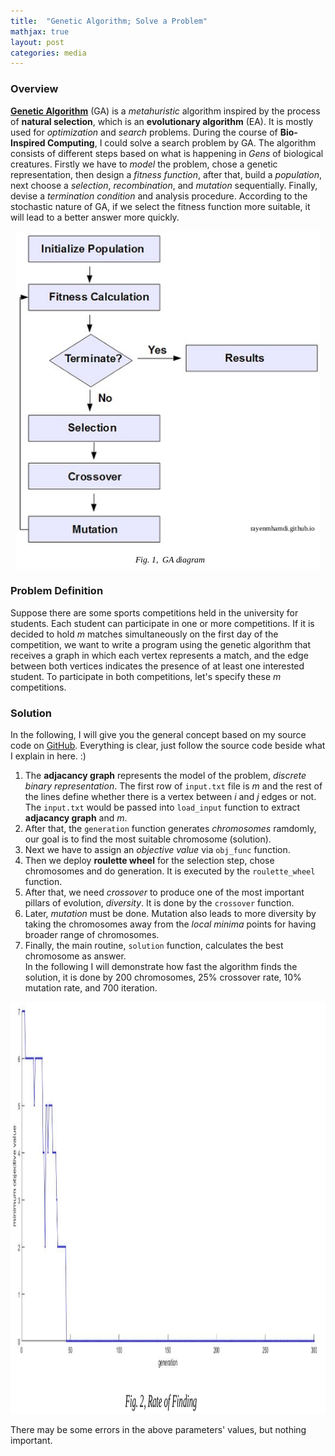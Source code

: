```yaml
---
title:  "Genetic Algorithm; Solve a Problem"
mathjax: true
layout: post
categories: media
---
```


### Overview

[__Genetic Algorithm__](https://en.wikipedia.org/wiki/Genetic_algorithm) (GA) is a _metahuristic_ algorithm inspired by the process of __natural selection__, which is an __evolutionary algorithm__ (EA). It is mostly used for _optimization_ and _search_ problems. During the course of __Bio-Inspired Computing__, I could solve a search problem by GA. The algorithm consists of different steps based on what is happening in _Gens_ of biological creatures. Firstly we have to _model_ the problem, chose a genetic representation, then design a _fitness function_, after that, build a _population_, next choose a _selection_, _recombination_, and _mutation_ sequentially. Finally, devise a _termination condition_ and analysis procedure. According to the stochastic nature of GA, if we select the fitness function more suitable, it will lead to a better answer more quickly.

<p style="text-align:center;">
  <img width="487" height="540" src="/img/genetic_algorithm/GA.png" alt="GA diagram">
</p>

### Problem Definition

Suppose there are some sports competitions held in the university for students. Each student can participate in one or more competitions. If it is decided to hold _m_ matches simultaneously on the first day of the competition, we want to write a program using the genetic algorithm that receives a graph in which each vertex represents a match, and the edge between both vertices indicates the presence of at least one interested student. To participate in both competitions, let's specify these _m_ competitions.

### Solution

In the following, I will give you the general concept based on my source code on [GitHub](https://github.com/Hamid-Manouchehri/genetic_algorithm_case_study). Everything is clear, just follow the source code beside what I explain in here. :) <br>
1. The __adjacancy graph__ represents the model of the problem, _discrete binary representation_. The first row of `input.txt` file is _m_ and the rest of the lines define whether there is a vertex between _i_ and _j_ edges or not. The `input.txt` would be passed into `load_input` function to extract __adjacancy graph__ and _m_. <br>
2. After that, the `generation` function generates _chromosomes_ ramdomly, our goal is to find the most suitable chromosome (solution). <br>
3. Next we have to assign an _objective value_ via `obj_func` function. <br>
4. Then we deploy __roulette wheel__ for the selection step, chose chromosomes and do generation. It is executed by the `roulette_wheel` function.
5. After that, we need _crossover_ to produce one of the most important pillars of evolution, _diversity_. It is done by the `crossover` function.
6. Later, _mutation_ must be done. Mutation also leads to more diversity by taking the chromosomes away from the _local minima_ points for having broader range of chromosomes. <br>
7. Finally, the main routine, `solution` function, calculates the best chromosome as answer. <br>
In the following I will demonstrate how fast the algorithm finds the solution, it is done by 200 chromosomes, 25% crossover rate, 10% mutation rate, and 700 iteration. 

<p style="text-align:center;">
  <img width="1145" height="659" src="/img/genetic_algorithm/result.png" alt="result">
</p>

There may be some errors in the above parameters' values, but nothing important.


